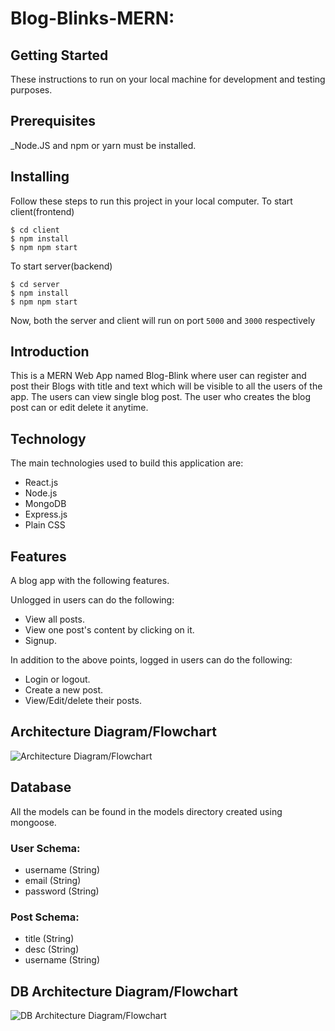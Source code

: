 # Blog-Blinks-MERN:

## Getting Started

These instructions to run on your local machine for development and testing purposes.

##  Prerequisites

_Node.JS and npm or yarn must be installed. 

##  Installing

Follow these steps to run this project in your local computer.
To start client(frontend)

```
$ cd client
$ npm install
$ npm npm start
```
To start server(backend)

```
$ cd server
$ npm install
$ npm npm start
```

Now, both the server and client will run on port  `5000`  and  `3000`  respectively

## Introduction
This is a MERN Web App named Blog-Blink where user can register and post their Blogs with title and text which will be visible to all the users of the app. The users can view single blog post. The user who creates the blog post can or edit delete  it anytime.

## Technology

The main technologies used to build this application are:

-   React.js 
-   Node.js 
-   MongoDB 
-   Express.js 
-   Plain CSS

## Features

A blog app with the following features.

Unlogged in users can do the following:

-   View all posts.
-   View one post's content by clicking on it.
-   Signup.

In addition to the above points, logged in users can do the following:

-   Login or logout.
-   Create a new post.
-   View/Edit/delete their posts.

## Architecture Diagram/Flowchart
![Architecture Diagram/Flowchart](https://res.cloudinary.com/drrqslttj/image/upload/v1643995654/blog%20readme/1_mxt7qm.png)
## Database

All the models can be found in the models directory created using mongoose.

### User Schema:

-   username (String)
-   email (String)
-   password (String)


### Post Schema:

-   title (String)
-   desc (String)
-   username (String)

## DB Architecture Diagram/Flowchart

![DB Architecture Diagram/Flowchart](https://res.cloudinary.com/drrqslttj/image/upload/v1643997184/blog%20readme/database-flowchart_yk71ou.png)
